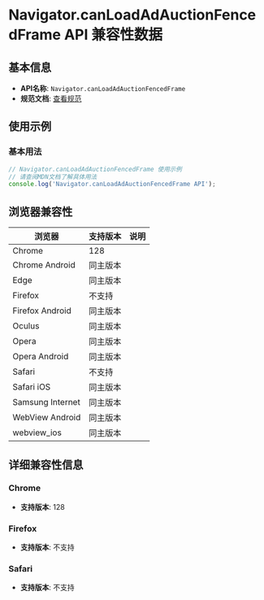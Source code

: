 # Navigator.canLoadAdAuctionFencedFrame API 兼容性数据

## 基本信息

- **API名称**: `Navigator.canLoadAdAuctionFencedFrame`
- **规范文档**: [查看规范](https://wicg.github.io/turtledove/#dom-navigator-canloadadauctionfencedframe)

## 使用示例

### 基本用法

```javascript
// Navigator.canLoadAdAuctionFencedFrame 使用示例
// 请查阅MDN文档了解具体用法
console.log('Navigator.canLoadAdAuctionFencedFrame API');
```

## 浏览器兼容性

| 浏览器 | 支持版本 | 说明 |
|--------|----------|------|
| Chrome | 128 |  |
| Chrome Android | 同主版本 |  |
| Edge | 同主版本 |  |
| Firefox | 不支持 |  |
| Firefox Android | 同主版本 |  |
| Oculus | 同主版本 |  |
| Opera | 同主版本 |  |
| Opera Android | 同主版本 |  |
| Safari | 不支持 |  |
| Safari iOS | 同主版本 |  |
| Samsung Internet | 同主版本 |  |
| WebView Android | 同主版本 |  |
| webview_ios | 同主版本 |  |

## 详细兼容性信息

### Chrome

- **支持版本**: 128

### Firefox

- **支持版本**: 不支持

### Safari

- **支持版本**: 不支持


